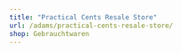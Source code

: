 ```yaml
---
title: "Practical Cents Resale Store"
url: /adams/practical-cents-resale-store/
shop: Gebrauchtwaren
---
```

